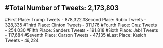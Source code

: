 #Total Number of Tweets: 2,173,803 
---
#First Place: Trump Tweets - 878,322
#Second Place: Rubio Tweets - 328,335
#Third Place: Clinton Tweets - 311,176
#Fourth Place: Cruz Tweets - 254,030
#Fifth Place: Sanders Tweets - 191,818
#Sixth Place: Jeb! Tweets - 117,684
#Seventh Place: Carson Tweets - 47,135
#Last Place: Kasich Tweets - 46,224
